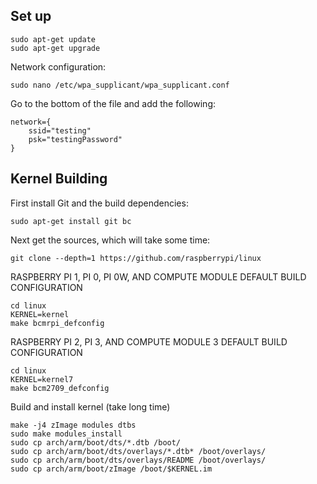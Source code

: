 ## Set up

```
sudo apt-get update
sudo apt-get upgrade
```
Network configuration:
```
sudo nano /etc/wpa_supplicant/wpa_supplicant.conf
```

Go to the bottom of the file and add the following:
```
network={
    ssid="testing"
    psk="testingPassword"
}
```

## Kernel Building
First install Git and the build dependencies:
```
sudo apt-get install git bc
```
Next get the sources, which will take some time:
```
git clone --depth=1 https://github.com/raspberrypi/linux
```

RASPBERRY PI 1, PI 0, PI 0W, AND COMPUTE MODULE DEFAULT BUILD CONFIGURATION
```
cd linux
KERNEL=kernel
make bcmrpi_defconfig
```
RASPBERRY PI 2, PI 3, AND COMPUTE MODULE 3 DEFAULT BUILD CONFIGURATION
```
cd linux
KERNEL=kernel7
make bcm2709_defconfig
```
Build and install kernel (take long time)
```
make -j4 zImage modules dtbs
sudo make modules_install
sudo cp arch/arm/boot/dts/*.dtb /boot/
sudo cp arch/arm/boot/dts/overlays/*.dtb* /boot/overlays/
sudo cp arch/arm/boot/dts/overlays/README /boot/overlays/
sudo cp arch/arm/boot/zImage /boot/$KERNEL.im
```



